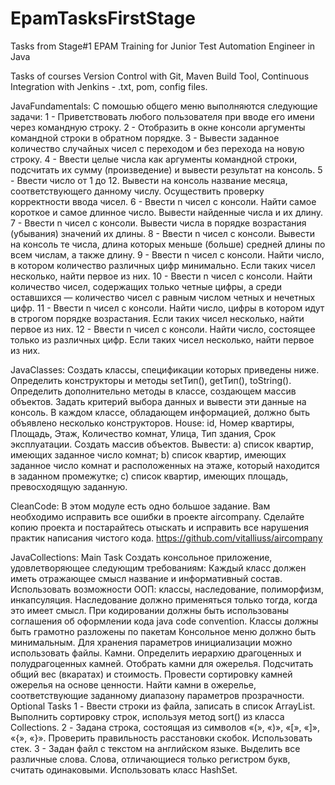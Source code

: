 # EpamTasksFirstStage
Tasks from Stage#1 EPAM Training for Junior Test Automation Engineer in Java

Tasks of courses Version Control with Git, Maven Build Tool, Continuous Integration with Jenkins - .txt, pom, config files.

JavaFundamentals:
C помошью общего меню выполняются следующие задачи:
1 - Приветствовать любого пользователя при вводе его имени через командную строку. 
2 - Отобразить в окне консоли аргументы командной строки в обратном порядке.
3 - Вывести заданное количество случайных чисел с переходом и без перехода на новую строку. 
4 - Ввести целые числа как аргументы командной строки, подсчитать их сумму (произведение) и вывести результат на консоль. 
5 - Ввести число от 1 до 12. Вывести на консоль название месяца, соответствующего данному числу. Осуществить проверку корректности ввода чисел. 
6 - Ввести n чисел с консоли. Найти самое короткое и самое длинное число. Вывести найденные числа и их длину. 
7 - Ввести n чисел с консоли. Вывести числа в порядке возрастания (убывания) значений их длины. 
8 - Ввести n чисел с консоли. Вывести на консоль те числа, длина которых меньше (больше) средней длины по всем числам, а также длину. 
9 - Ввести n чисел с консоли. Найти число, в котором количество различных цифр минимально. Если таких чисел несколько, найти первое из них. 
10 - Ввести n чисел с консоли. Найти количество чисел, содержащих только четные цифры, а среди оставшихся — количество чисел с равным числом четных и нечетных цифр. 
11 - Ввести n чисел с консоли. Найти число, цифры в котором идут в строгом порядке возрастания. Если таких чисел несколько, найти первое из них. 
12 - Ввести n чисел с консоли. Найти число, состоящее только из различных цифр. Если таких чисел несколько, найти первое из них.

JavaClasses: 
Создать классы, спецификации которых приведены ниже. Определить конструкторы и методы setТип(), getТип(), toString(). Определить дополнительно методы в классе, создающем массив объектов. Задать критерий выбора данных и вывести эти данные на консоль. В каждом классе, обладающем информацией, должно быть объявлено несколько конструкторов. 
House: id, Номер квартиры, Площадь, Этаж, Количество комнат, Улица, Тип здания, Срок эксплуатации. 
Создать массив объектов. Вывести:
a) список квартир, имеющих заданное число комнат;
b) список квартир, имеющих заданное число комнат и расположенных на этаже, который находится в заданном промежутке;
c) список квартир, имеющих площадь, превосходящую заданную.

CleanCode:
В этом модуле есть одно большое задание. Вам необходимо исправить все ошибки в проекте aircompany. Сделайте копию проекта и постарайтесь отыскать и исправить все нарушения практик написания чистого кода. https://github.com/vitalliuss/aircompany

JavaCollections:
Main Task
Создать консольное приложение, удовлетворяющее следующим требованиям: Каждый класс должен иметь отражающее смысл название и информативный состав. Использовать возможности ООП: классы, наследование, полиморфизм, инкапсуляция. Наследование должно применяться только тогда, когда это имеет смысл. При кодировании должны быть использованы соглашения об оформлении кода java code convention. Классы должны быть грамотно разложены по пакетам Консольное меню должно быть минимальным. Для хранения параметров инициализации можно использовать файлы.
Камни. Определить иерархию драгоценных и полудрагоценных камней. Отобрать камни для ожерелья. Подсчитать общий вес (вкаратах) и стоимость. Провести сортировку камней ожерелья на основе ценности. Найти камни в ожерелье, соответствующие заданному диапазону параметров прозрачности.
Optional Tasks
1 - Ввести строки из файла, записать в список ArrayList. Выполнить сортировку строк, используя метод sort() из класса Collections.
2 - Задана строка, состоящая из символов «(», «)», «[», «]», «{», «}». Проверить правильность расстановки скобок. Использовать стек.
3 - Задан файл с текстом на английском языке. Выделить все различные слова. Слова, отличающиеся только регистром букв, считать одинаковыми. Использовать класс HashSet.
